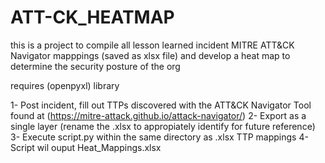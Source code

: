 # ATT-CK_HEATMAP
this is a project to compile all lesson learned incident MITRE ATT&amp;CK Navigator mapppings (saved as xlsx file) and develop a heat map to determine the security posture of the org

requires (openpyxl) library 

1- Post incident, fill out TTPs discovered with the ATT&CK Navigator Tool found at (https://mitre-attack.github.io/attack-navigator/)
2- Export as a single layer (rename the .xlsx to appropiately identify for future reference)
3- Execute script.py within the same directory as .xlsx TTP mappings
4- Script wil ouput Heat_Mappings.xlsx 
